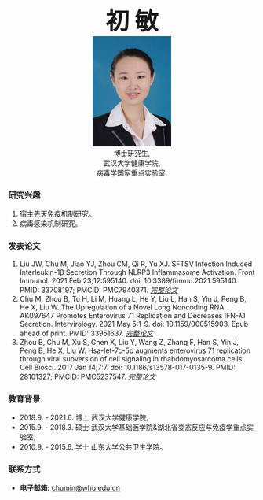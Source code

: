 <center><b><font size=35>初 敏</font></b></center>

<div align=center><img src="./meme.png" style="width:160px;height:224px" ></div>

<center>博士研究生,</center>
<center>武汉大学健康学院,</center>
<center>病毒学国家重点实验室.</center>

### 研究兴趣
1. 宿主先天免疫机制研究。
2. 病毒感染机制研究。 

### 发表论文
1. Liu JW, Chu M, Jiao YJ, Zhou CM, Qi R, Yu XJ. SFTSV Infection Induced Interleukin-1β Secretion Through NLRP3 Inflammasome Activation. Front Immunol. 2021 Feb 23;12:595140. doi: 10.3389/fimmu.2021.595140. PMID: 33708197; PMCID: PMC7940371. [*完整论文*](https://www.frontiersin.org/articles/10.3389/fimmu.2021.595140/full)
2. Chu M, Zhou B, Tu H, Li M, Huang L, He Y, Liu L, Han S, Yin J, Peng B, He X, Liu W. The Upregulation of a Novel Long Noncoding RNA AK097647 Promotes Enterovirus 71 Replication and Decreases IFN-λ1 Secretion. Intervirology. 2021 May 5:1-9. doi: 10.1159/000515903. Epub ahead of print. PMID: 33951637. [*完整论文*](https://www.karger.com/Article/FullText/515903)   
3. Zhou B, Chu M, Xu S, Chen X, Liu Y, Wang Z, Zhang F, Han S, Yin J, Peng B, He X, Liu W. Hsa-let-7c-5p augments enterovirus 71 replication through viral subversion of cell signaling in rhabdomyosarcoma cells. Cell Biosci. 2017 Jan 14;7:7. doi: 10.1186/s13578-017-0135-9. PMID: 28101327; PMCID: PMC5237547. [*完整论文*](https://cellandbioscience.biomedcentral.com/articles/10.1186/s13578-017-0135-9) 

### 教育背景
- 2018.9. - 2021.6. 博士 武汉大学健康学院,
- 2015.9. - 2018.3. 硕士 武汉大学基础医学院&湖北省变态反应与免疫学重点实验室,
- 2010.9. - 2015.6. 学士 山东大学公共卫生学院。

### 联系方式
- <b>电子邮箱:</b> chumin@whu.edu.cn
